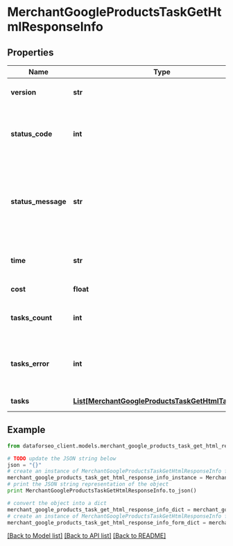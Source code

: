 # MerchantGoogleProductsTaskGetHtmlResponseInfo


## Properties

Name | Type | Description | Notes
------------ | ------------- | ------------- | -------------
**version** | **str** | the current version of the API | [optional] 
**status_code** | **int** | general status code you can find the full list of the response codes here | [optional] 
**status_message** | **str** | general informational message you can find the full list of general informational messages here | [optional] 
**time** | **str** | total execution time, seconds | [optional] 
**cost** | **float** | total tasks cost, USD | [optional] 
**tasks_count** | **int** | the number of tasks in the tasks array | [optional] 
**tasks_error** | **int** | the number of tasks in the tasks array returned with an error | [optional] 
**tasks** | [**List[MerchantGoogleProductsTaskGetHtmlTaskInfo]**](MerchantGoogleProductsTaskGetHtmlTaskInfo.md) | array of tasks | [optional] 

## Example

```python
from dataforseo_client.models.merchant_google_products_task_get_html_response_info import MerchantGoogleProductsTaskGetHtmlResponseInfo

# TODO update the JSON string below
json = "{}"
# create an instance of MerchantGoogleProductsTaskGetHtmlResponseInfo from a JSON string
merchant_google_products_task_get_html_response_info_instance = MerchantGoogleProductsTaskGetHtmlResponseInfo.from_json(json)
# print the JSON string representation of the object
print MerchantGoogleProductsTaskGetHtmlResponseInfo.to_json()

# convert the object into a dict
merchant_google_products_task_get_html_response_info_dict = merchant_google_products_task_get_html_response_info_instance.to_dict()
# create an instance of MerchantGoogleProductsTaskGetHtmlResponseInfo from a dict
merchant_google_products_task_get_html_response_info_form_dict = merchant_google_products_task_get_html_response_info.from_dict(merchant_google_products_task_get_html_response_info_dict)
```
[[Back to Model list]](../README.md#documentation-for-models) [[Back to API list]](../README.md#documentation-for-api-endpoints) [[Back to README]](../README.md)


